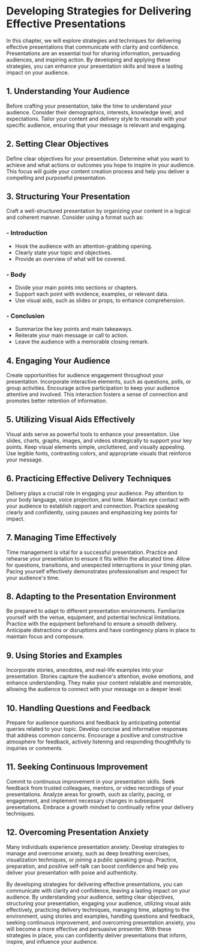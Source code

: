 Developing Strategies for Delivering Effective Presentations
=====================================================================

In this chapter, we will explore strategies and techniques for delivering effective presentations that communicate with clarity and confidence. Presentations are an essential tool for sharing information, persuading audiences, and inspiring action. By developing and applying these strategies, you can enhance your presentation skills and leave a lasting impact on your audience.

**1. Understanding Your Audience**
----------------------------------

Before crafting your presentation, take the time to understand your audience. Consider their demographics, interests, knowledge level, and expectations. Tailor your content and delivery style to resonate with your specific audience, ensuring that your message is relevant and engaging.

**2. Setting Clear Objectives**
-------------------------------

Define clear objectives for your presentation. Determine what you want to achieve and what actions or outcomes you hope to inspire in your audience. This focus will guide your content creation process and help you deliver a compelling and purposeful presentation.

**3. Structuring Your Presentation**
------------------------------------

Craft a well-structured presentation by organizing your content in a logical and coherent manner. Consider using a format such as:

### - Introduction

* Hook the audience with an attention-grabbing opening.
* Clearly state your topic and objectives.
* Provide an overview of what will be covered.

### - Body

* Divide your main points into sections or chapters.
* Support each point with evidence, examples, or relevant data.
* Use visual aids, such as slides or props, to enhance comprehension.

### - Conclusion

* Summarize the key points and main takeaways.
* Reiterate your main message or call to action.
* Leave the audience with a memorable closing remark.

**4. Engaging Your Audience**
-----------------------------

Create opportunities for audience engagement throughout your presentation. Incorporate interactive elements, such as questions, polls, or group activities. Encourage active participation to keep your audience attentive and involved. This interaction fosters a sense of connection and promotes better retention of information.

**5. Utilizing Visual Aids Effectively**
----------------------------------------

Visual aids serve as powerful tools to enhance your presentation. Use slides, charts, graphs, images, and videos strategically to support your key points. Keep visual elements simple, uncluttered, and visually appealing. Use legible fonts, contrasting colors, and appropriate visuals that reinforce your message.

**6. Practicing Effective Delivery Techniques**
-----------------------------------------------

Delivery plays a crucial role in engaging your audience. Pay attention to your body language, voice projection, and tone. Maintain eye contact with your audience to establish rapport and connection. Practice speaking clearly and confidently, using pauses and emphasizing key points for impact.

**7. Managing Time Effectively**
--------------------------------

Time management is vital for a successful presentation. Practice and rehearse your presentation to ensure it fits within the allocated time. Allow for questions, transitions, and unexpected interruptions in your timing plan. Pacing yourself effectively demonstrates professionalism and respect for your audience's time.

**8. Adapting to the Presentation Environment**
-----------------------------------------------

Be prepared to adapt to different presentation environments. Familiarize yourself with the venue, equipment, and potential technical limitations. Practice with the equipment beforehand to ensure a smooth delivery. Anticipate distractions or disruptions and have contingency plans in place to maintain focus and composure.

**9. Using Stories and Examples**
---------------------------------

Incorporate stories, anecdotes, and real-life examples into your presentation. Stories capture the audience's attention, evoke emotions, and enhance understanding. They make your content relatable and memorable, allowing the audience to connect with your message on a deeper level.

**10. Handling Questions and Feedback**
---------------------------------------

Prepare for audience questions and feedback by anticipating potential queries related to your topic. Develop concise and informative responses that address common concerns. Encourage a positive and constructive atmosphere for feedback, actively listening and responding thoughtfully to inquiries or comments.

**11. Seeking Continuous Improvement**
--------------------------------------

Commit to continuous improvement in your presentation skills. Seek feedback from trusted colleagues, mentors, or video recordings of your presentations. Analyze areas for growth, such as clarity, pacing, or engagement, and implement necessary changes in subsequent presentations. Embrace a growth mindset to continually refine your delivery techniques.

**12. Overcoming Presentation Anxiety**
---------------------------------------

Many individuals experience presentation anxiety. Develop strategies to manage and overcome anxiety, such as deep breathing exercises, visualization techniques, or joining a public speaking group. Practice, preparation, and positive self-talk can boost confidence and help you deliver your presentation with poise and authenticity.

By developing strategies for delivering effective presentations, you can communicate with clarity and confidence, leaving a lasting impact on your audience. By understanding your audience, setting clear objectives, structuring your presentation, engaging your audience, utilizing visual aids effectively, practicing delivery techniques, managing time, adapting to the environment, using stories and examples, handling questions and feedback, seeking continuous improvement, and overcoming presentation anxiety, you will become a more effective and persuasive presenter. With these strategies in place, you can confidently deliver presentations that inform, inspire, and influence your audience.
